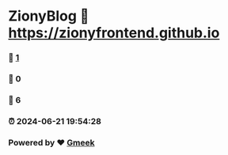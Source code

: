 # ZionyBlog :link: https://zionyfrontend.github.io 
### :page_facing_up: [1](https://zionyfrontend.github.io/tag.html) 
### :speech_balloon: 0 
### :hibiscus: 6 
### :alarm_clock: 2024-06-21 19:54:28 
### Powered by :heart: [Gmeek](https://github.com/Meekdai/Gmeek)

